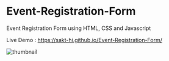 # Event-Registration-Form
Event Registration Form using HTML, CSS and Javascript

Live Demo : https://sakt-hi.github.io/Event-Registration-Form/

![thumbnail](https://github.com/sakt-hi/Event-Registration-Form/assets/140589601/22a48de9-2995-45b5-a10e-0bdeec49910a)

